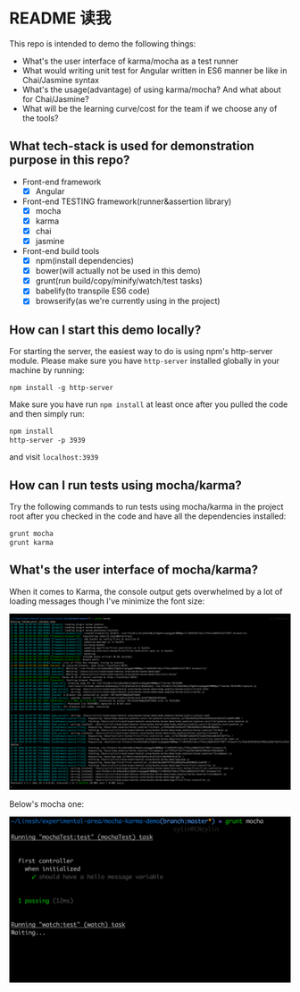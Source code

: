 # README 读我

This repo is intended to demo the following things:

* What's the user interface of karma/mocha as a test runner
* What would writing unit test for Angular written in ES6 manner be like in Chai/Jasmine syntax
* What's the usage(advantage) of using karma/mocha? And what about for Chai/Jasmine?
* What will be the learning curve/cost for the team if we choose any of the tools?

## What tech-stack is used for demonstration purpose in this repo?

* Front-end framework
	* [x] Angular
* Front-end TESTING framework(runner&assertion library)
	* [x] mocha
	* [x] karma
	* [x] chai
	* [x] jasmine
* Front-end build tools
	* [x] npm(install dependencies)
	* [x] bower(will actually not be used in this demo)
	* [x] grunt(run build/copy/minify/watch/test tasks)
	* [x] babelify(to transpile ES6 code)
	* [x] browserify(as we're currently using in the project)

## How can I start this demo locally?

For starting the server, the easiest way to do is using npm's http-server module. Please make sure you have `http-server` installed globally in your machine by running:

```
npm install -g http-server
```

Make sure you have run `npm install` at least once after you pulled the code and then simply run:

```
npm install
http-server -p 3939
```

and visit `localhost:3939`

## How can I run tests using mocha/karma?

Try the following commands to run tests using mocha/karma in the project root after you checked in the code and have all the dependencies installed:

```
grunt mocha
grunt karma
```

## What's the user interface of mocha/karma?

When it comes to Karma, the console output gets overwhelmed by a lot of loading messages though I've minimize the font size:

![](./images/karma.png)

Below's mocha one:

![](./images/mocha.png)
